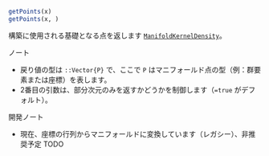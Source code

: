 ```julia
getPoints(x)
getPoints(x, )

```

構築に使用される基礎となる点を返します [`ManifoldKernelDensity`](@ref)。

ノート

  * 戻り値の型は `::Vector{P}` で、ここで `P` はマニフォールド点の型（例：群要素または座標）を表します。
  * 2番目の引数は、部分次元のみを返すかどうかを制御します（`=true` がデフォルト）。

開発ノート

  * 現在、座標の行列からマニフォールドに変換しています（レガシー）、非推奨予定 TODO
